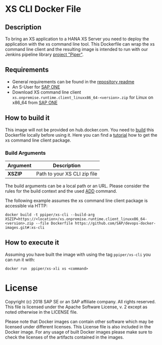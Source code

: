 # XS CLI Docker File
## Description
To bring an XS application to a HANA XS Server you need to deploy the application with the xs command line tool. This Dockerfile can wrap the xs command line client and the resulting image is intended to run with our Jenkins pipeline library [project "Piper"][piper]. 

## Requirements
* General requirements can be found in the [repository readme][general]
* An S-User for [SAP ONE][sapone]
* Download XS command line client ```xs.onpremise.runtime.client_linuxx86_64-<version>.zip``` for Linux on x86_64 from [SAP ONE][sapone]

## How to build it

This image will not be provided on hub.docker.com. You need to [build][dockerbuild] this Dockerfile locally before using it. Here you can find a [tutorial][xsclient] how to get the xs command line client package.

### Build Arguments
| Argument | Description |
| ---------| ------------|
| **XSZIP** | Path to your XS CLI zip file |

The build arguments can be a local path or an URL. Please consider the rules for the build context and the used [ADD][dockerbuildadd] command.

The following example assumes the xs command line client package is accessible via HTTP:
```
docker build -t ppiper/xs-cli --build-arg XSZIP=https://<location>/xs.onpremise.runtime.client_linuxx86_64-<version>.zip --file Dockerfile https://github.com/SAP/devops-docker-images.git#:xs-cli
```

## How to execute it
Assuming you have built the image with using the tag `ppiper/xs-cli` you can run it with:

```
docker run  ppiper/xs-xli xs <command>
```


# License
Copyright (c) 2018 SAP SE or an SAP affiliate company. All rights reserved. This file is licensed under the Apache Software License, v. 2 except as noted otherwise in the LICENSE file.

Please note that Docker images can contain other software which may be licensed under different licenses. This License file is also included in the Docker image. For any usage of built Docker images please make sure to check the licenses of the artifacts contained in the images.

[piper]: https://sap.github.io/jenkins-library/
[xsclient]: https://developers.sap.com/germany/tutorials/hxe-ua-install-xs-xli-client.html
[sapone]: https://launchpad.support.sap.com/
[general]: https://github.com/SAP/devops-docker-images/blob/master/README.md
[dockerbuild]: https://docs.docker.com/engine/reference/commandline/build/
[dockerbuildadd]: https://docs.docker.com/engine/reference/builder/#add